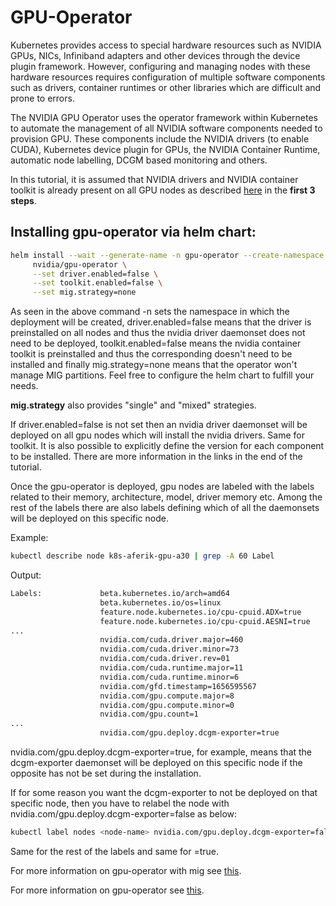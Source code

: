 # GPU-Operator

Kubernetes provides access to special hardware resources such as NVIDIA GPUs, NICs, Infiniband adapters and other devices through the device plugin framework. However, configuring and managing nodes with these hardware resources requires configuration of multiple software components such as drivers, container runtimes or other libraries which are difficult and prone to errors.

The NVIDIA GPU Operator uses the operator framework within Kubernetes to automate the management of all NVIDIA software components needed to provision GPU. These components include the NVIDIA drivers (to enable CUDA), Kubernetes device plugin for GPUs, the NVIDIA Container Runtime, automatic node labelling, DCGM based monitoring and others.

In this tutorial, it is assumed that NVIDIA drivers and NVIDIA container toolkit is already present on all GPU nodes as described [here](https://github.com/aferikoglou/mlab-k8s-cluster-setup/blob/main/prometheus/README.md) in the **first 3 steps**.


## Installing gpu-operator via helm chart:
```bash
helm install --wait --generate-name -n gpu-operator --create-namespace \
     nvidia/gpu-operator \
     --set driver.enabled=false \
     --set toolkit.enabled=false \
     --set mig.strategy=none
```
As seen in the above command -n sets the namespace in which the deployment will be created, driver.enabled=false means that the driver is preinstalled on all nodes and thus the nvidia driver daemonset does not need to be deployed, toolkit.enabled=false means the nvidia container toolkit is preinstalled and thus the corresponding doesn't need to be installed and finally mig.strategy=none means that the operator won't manage MIG partitions. Feel free to configure the helm chart to fulfill your needs.

**mig.strategy** also provides "single" and "mixed" strategies.

If driver.enabled=false is not set then an nvidia driver daemonset will be deployed on all gpu nodes which will install the nvidia drivers. Same for toolkit. It is also possible to explicitly define the version for each component to be installed. There are more information in the links in the end of the tutorial.

Once the gpu-operator is deployed, gpu nodes are labeled with the labels related to their memory, architecture, model, driver memory etc. Among the rest of the labels there are also labels defining which of all the daemonsets will be deployed on this specific node. 

Example:
```bash
kubectl describe node k8s-aferik-gpu-a30 | grep -A 60 Label
```
Output:
```bash
Labels:             beta.kubernetes.io/arch=amd64
                    beta.kubernetes.io/os=linux
                    feature.node.kubernetes.io/cpu-cpuid.ADX=true
                    feature.node.kubernetes.io/cpu-cpuid.AESNI=true
...
                    nvidia.com/cuda.driver.major=460
                    nvidia.com/cuda.driver.minor=73
                    nvidia.com/cuda.driver.rev=01
                    nvidia.com/cuda.runtime.major=11
                    nvidia.com/cuda.runtime.minor=6
                    nvidia.com/gfd.timestamp=1656595567
                    nvidia.com/gpu.compute.major=8
                    nvidia.com/gpu.compute.minor=0
                    nvidia.com/gpu.count=1
...
                    nvidia.com/gpu.deploy.dcgm-exporter=true
```
nvidia.com/gpu.deploy.dcgm-exporter=true, for example, means that the dcgm-exporter daemonset will be deployed on this specific node if the opposite has not be set during the installation.

If for some reason you want the dcgm-exporter to not be deployed on that specific node, then you have to relabel the node with nvidia.com/gpu.deploy.dcgm-exporter=false as below:
```bash
kubectl label nodes <node-name> nvidia.com/gpu.deploy.dcgm-exporter=false --overwrite
```

Same for the rest of the labels and same for <label>=true.

For more information on gpu-operator with mig see [this](https://docs.nvidia.com/datacenter/cloud-native/gpu-operator/gpu-operator-mig.html).

For more information on gpu-operator see [this](https://docs.nvidia.com/datacenter/cloud-native/gpu-operator/getting-started.html).
